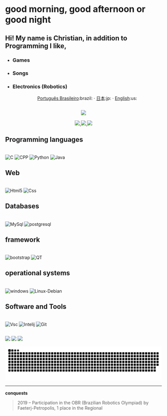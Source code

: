 # good morning, good afternoon or good night
## Hi! My name is Christian, in addition to Programming I like,
- ### Games
- ### Songs
- ### Electronics (Robotics)

  <p align="center">
    <a href="/Docs/readmePTBR.md">Português Brasileiro</a>:brazil:
    ·
    <a href="/Docs/readmeJP.md">日本</a>:jp:
    ·
    <a href="/Docs/readmeEN.md">English</a>:us:
  </p>

## 

<div align="center">

![](https://komarev.com/ghpvc/?username=Kazuto-neves&style=for-the-badge)

</div>

<div align="center">
  <a href="https://github.com/Kazuto-neves">
    <img height="180em" src="https://github-readme-stats.vercel.app/api?username=Kazuto-neves&show_icons=true&theme=dracula&include_all_commits=true&count_private=true&cache_seconds=1800"/>
    <img height="180em" src="https://github-readme-stats.vercel.app/api/top-langs/?username=Kazuto-neves&layout=compact&langs_count=10&theme=dracula&cache_seconds=1800"/>
    <img heigth="180em" width="760em" src="https://github-profile-trophy.vercel.app/?username=Kazuto-neves&layout=compact&langs_count=10&theme=dracula&cache_seconds=1800"/>
  </a>
</div>

## Programming languages

<div style="display: inline_block"><br>
  <img align="center" alt="C" height="30" width="40" src="https://cdn.jsdelivr.net/gh/devicons/devicon/icons/c/c-line.svg">
  <img align="center" alt="CPP" height="30" width="40" src="https://cdn.jsdelivr.net/gh/devicons/devicon/icons/cplusplus/cplusplus-line.svg">
  <img align="center" alt="Python" height="30" width="40" src="https://cdn.jsdelivr.net/gh/devicons/devicon/icons/python/python-original.svg">
  <img align="center" alt="Java" height="30" width="40" src="https://cdn.jsdelivr.net/gh/devicons/devicon/icons/java/java-original.svg">
</div>

  ##

## Web

<div style="display: inline_block"><br>
  <img align="center" alt="Html5" height="30" width="40" src="https://cdn.jsdelivr.net/gh/devicons/devicon/icons/html5/html5-plain.svg">
  <img align="center" alt="Css" height="30" width="40" src="https://cdn.jsdelivr.net/gh/devicons/devicon/icons/css3/css3-plain.svg">
</div>
  
  ##

## Databases

<div style="display: inline_block"><br>
  <img align="center" alt="MySql" height="30" width="40" src="https://cdn.jsdelivr.net/gh/devicons/devicon/icons/mysql/mysql-original-wordmark.svg">
  <img align="center" alt="postgresql" height="30" width="40" src="https://cdn.jsdelivr.net/gh/devicons/devicon/icons/postgresql/postgresql-plain-wordmark.svg" />
</div>

  ##

## framework

<div style="display: inline_block"><br>
  <img align="center" alt="bootstrap" height="30" width="40" src="https://cdn.jsdelivr.net/gh/devicons/devicon/icons/bootstrap/bootstrap-plain.svg">
  <img align="center" alt="QT" height="30" width="40" src="https://cdn.jsdelivr.net/gh/devicons/devicon/icons/qt/qt-original.svg" />
</div>
 
  ##

## operational systems

<div style="display: inline_block"><br>
  <img align="center" alt="windows" height="30" width="40" src="https://cdn.jsdelivr.net/gh/devicons/devicon/icons/windows8/windows8-original.svg">
  <img align="center" alt="Linux-Debian" height="30" width="40" src="https://cdn.jsdelivr.net/gh/devicons/devicon/icons/debian/debian-original.svg" />
</div>

  ##
 
 ## Software and Tools
 
 <div style="display: inline_block"><br>
  <img align="center" alt="Vsc" height="30" width="40" src="https://cdn.jsdelivr.net/gh/devicons/devicon/icons/vscode/vscode-original.svg">
  <img align="center" alt="Intelij" height="30" width="40" src="https://cdn.jsdelivr.net/gh/devicons/devicon/icons/intellij/intellij-original.svg" />
  <img align="center" alt="Git" height="30" width="40" src="https://cdn.jsdelivr.net/gh/devicons/devicon/icons/git/git-original.svg" />
</div>

  ##
  
<div>
  <a href="https://instagram.com/chriskneves" target="_blank"><img src="https://img.shields.io/badge/-Instagram-%23E4405F?style=for-the-badge&logo=instagram&logoColor=white" target="_blank"></a>
  <a href = "mailto:chrismneves@hgmail.com"><img src="https://img.shields.io/badge/-Gmail-%23333?style=for-the-badge&logo=gmail&logoColor=white" target="_blank"></a>
  <a href="https://www.linkedin.com/in/christian-das-neves-moreira-1a7bab154" target="_blank"><img src="https://img.shields.io/badge/-LinkedIn-%230077B5?style=for-the-badge&logo=linkedin&logoColor=white" target="_blank"></a> 
 
  ![Snake animation](https://github.com/Kazuto-neves/Kazuto-neves/blob/output/github-contribution-grid-snake.svg)
 
</div>

***

**conquests**

>2019 – Participation in the OBR (Brazilian Robotics Olympiad) by Faeterj-Petropolis, 1 place in the Regional


